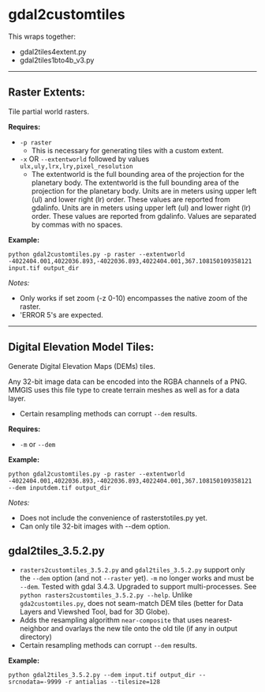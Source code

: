# gdal2customtiles

This wraps together:

- gdal2tiles4extent.py
- gdal2tiles1bto4b_v3.py

---

## Raster Extents:

Tile partial world rasters.

**Requires:**

- `-p raster`
  - This is necessary for generating tiles with a custom extent.
- `-x` OR `--extentworld` followed by values `ulx,uly,lrx,lry,pixel_resolution`
  - The extentworld is the full bounding area of the projection for the planetary body. The extentworld is the full bounding area of the projection for the planetary body. Units are in meters using upper left (ul) and lower right (lr) order. These values are reported from gdalinfo. Units are in meters using upper left (ul) and lower right (lr) order. These values are reported from gdalinfo. Values are separated by commas with no spaces.

**Example:**

```
python gdal2customtiles.py -p raster --extentworld -4022404.001,4022036.893,-4022036.893,4022404.001,367.108150109358121 input.tif output_dir
```

_Notes:_

- Only works if set zoom (-z 0-10) encompasses the native zoom of the raster.
- 'ERROR 5's are expected.

---

## Digital Elevation Model Tiles:

Generate Digital Elevation Maps (DEMs) tiles.

Any 32-bit image data can be encoded into the RGBA channels of a PNG. MMGIS uses this file type to create terrain meshes as well as for a data layer.

- Certain resampling methods can corrupt `--dem` results.

**Requires:**

- `-m` or `--dem`

**Example:**

```
python gdal2customtiles.py -p raster --extentworld -4022404.001,4022036.893,-4022036.893,4022404.001,367.108150109358121 --dem inputdem.tif output_dir
```

_Notes:_

- Does not include the convenience of rasterstotiles.py yet.
- Can only tile 32-bit images with --dem option.

## gdal2tiles_3.5.2.py

- `rasters2customtiles_3.5.2.py` and `gdal2tiles_3.5.2.py` support only the `--dem` option (and not `--raster` yet). `-m` no longer works and must be `--dem`. Tested with gdal 3.4.3. Upgraded to support multi-processes. See `python rasters2customtiles_3.5.2.py --help`. Unlike `gda2customtiles.py`, does not seam-match DEM tiles (better for Data Layers and Viewshed Tool, bad for 3D Globe).
- Adds the resampling algorithm `near-composite` that uses nearest-neighbor and ovarlays the new tile onto the old tile (if any in output directory)
- Certain resampling methods can corrupt `--dem` results.

**Example:**

```
python gdal2tiles_3.5.2.py --dem input.tif output_dir --srcnodata=-9999 -r antialias --tilesize=128
```
